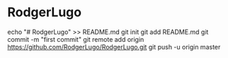 # RodgerLugo
echo "# RodgerLugo" >> README.md
git init
git add README.md
git commit -m "first commit"
git remote add origin https://github.com/RodgerLugo/RodgerLugo.git
git push -u origin master
